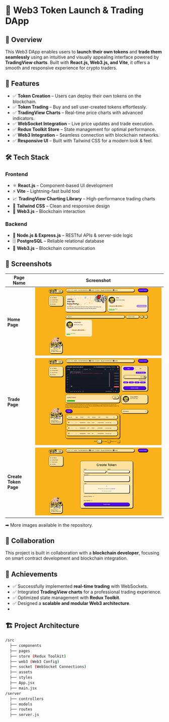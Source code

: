 # 🚀 Web3 Token Launch & Trading DApp  

## 🌟 Overview  
This Web3 DApp enables users to **launch their own tokens** and **trade them seamlessly** using an intuitive and visually appealing interface powered by **TradingView charts**. Built with **React.js, Web3.js, and Vite**, it offers a smooth and responsive experience for crypto traders.

## 🎯 Features  
- ✅ **Token Creation** – Users can deploy their own tokens on the blockchain.  
- ✅ **Token Trading** – Buy and sell user-created tokens effortlessly.  
- ✅ **TradingView Charts** – Real-time price charts with advanced indicators.  
- ✅ **WebSocket Integration** – Live price updates and trade execution.  
- ✅ **Redux Toolkit Store** – State management for optimal performance.  
- ✅ **Web3 Integration** – Seamless connection with blockchain networks.  
- ✅ **Responsive UI** – Built with Tailwind CSS for a modern look & feel.  

## 🛠️ Tech Stack  

### **Frontend**  
- ⚛ **React.js** – Component-based UI development  
- ⚡ **Vite** – Lightning-fast build tool  
- 📈 **TradingView Charting Library** – High-performance trading charts  
- 🎨 **Tailwind CSS** – Clean and responsive design  
- 🔗 **Web3.js** – Blockchain interaction  

### **Backend**  
- 🚀 **Node.js & Express.js** – RESTful APIs & server-side logic  
- 🗄 **PostgreSQL** – Reliable relational database  
- 🔗 **Web3.js** – Blockchain communication  

## 📸 Screenshots  
| Page Name | Screenshot |
|-----------|------------|
| **Home Page** | ![Home Page](https://raw.githubusercontent.com/CodeWithAbbass/Web3-Token-Launch-Trading-Dapp/refs/heads/main/public/Home.png) |
| **Trade Page** | ![Trade Page](https://raw.githubusercontent.com/CodeWithAbbass/Web3-Token-Launch-Trading-Dapp/refs/heads/main/public/Trade.png) |
| **Create Token Page** | ![Create Token Page](https://raw.githubusercontent.com/CodeWithAbbass/Web3-Token-Launch-Trading-Dapp/refs/heads/main/public/CreateToken.png) |

➡ More images available in the repository. 

## 🤝 Collaboration  
This project is built in collaboration with a **blockchain developer**, focusing on smart contract development and blockchain integration.  

## 🚀 Achievements  
- ✅ Successfully implemented **real-time trading** with WebSockets.  
- ✅ Integrated **TradingView charts** for a professional trading experience.  
- ✅ Optimized state management with **Redux Toolkit**.  
- ✅ Designed a **scalable and modular Web3 architecture**.
- 
## 🏗️ Project Architecture  

```bash
/src
  ├── components
  ├── pages
  ├── store (Redux Toolkit)
  ├── web3 (Web3 Config)
  ├── socket (WebSocket Connections)
  ├── assets
  ├── styles
  ├── App.jsx
  ├── main.jsx
/server
  ├── controllers
  ├── models
  ├── routes
  ├── server.js
```

